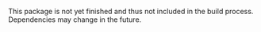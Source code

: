 This package is not yet finished and thus not included in the build process. Dependencies may change in the future.
